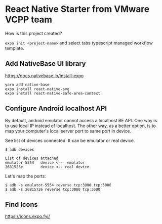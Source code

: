 # React Native Starter from VMware VCPP team

How is this project created?

`expo init <project-name>` and select tabs typescript managed workflow template.

## Add NativeBase UI library

https://docs.nativebase.io/install-expo

```shell
yarn add native-base
expo install react-native-svg
expo install react-native-safe-area-context
```

## Configure Android localhost API

By default, android emulator cannot access a localhost BE API. One way is to use local IP instead of localhost. The other way, as a better option, is to map your computer's local server port to same port in device.

See list of devices connected. It can be emulator or real device.

```shell
$ adb devices
```

```
List of devices attached
emulator-5554   device <--- emulator
2681523e        device <-- real device
```

Let's map the ports:

```shell
$ adb -s emulator-5554 reverse tcp:3000 tcp:3000
$ adb -s 2681572e reverse tcp:3000 tcp:3000
```

## Find Icons

https://icons.expo.fyi/
